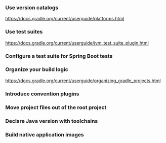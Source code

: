 ### Use version catalogs

https://docs.gradle.org/current/userguide/platforms.html

### Use test suites

https://docs.gradle.org/current/userguide/jvm_test_suite_plugin.html

### Configure a test suite for Spring Boot tests

### Organize your build logic

https://docs.gradle.org/current/userguide/organizing_gradle_projects.html

### Introduce convention plugins

### Move project files out of the root project

### Declare Java version with toolchains

### Build native application images